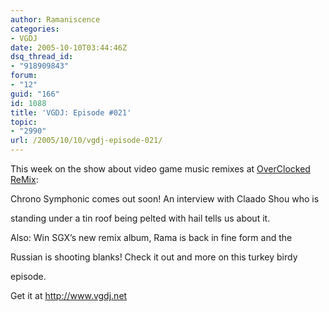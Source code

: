 ```yaml
---
author: Ramaniscence
categories:
- VGDJ
date: 2005-10-10T03:44:46Z
dsq_thread_id:
- "918909843"
forum:
- "12"
guid: "166"
id: 1088
title: 'VGDJ: Episode #021'
topic:
- "2990"
url: /2005/10/10/vgdj-episode-021/
---
```


This week on the show about video game music remixes at [OverClocked ReMix](http://www.ocremix.org/):
  
Chrono Symphonic comes out soon! An interview with Claado Shou who is
  
standing under a tin roof being pelted with hail tells us about it.
  
Also: Win SGX&#8217;s new remix album, Rama is back in fine form and the
  
Russian is shooting blanks! Check it out and more on this turkey birdy
  
episode.

Get it at <a href="http://www.vgdj.net" target="_blank">http://www.vgdj.net</a>